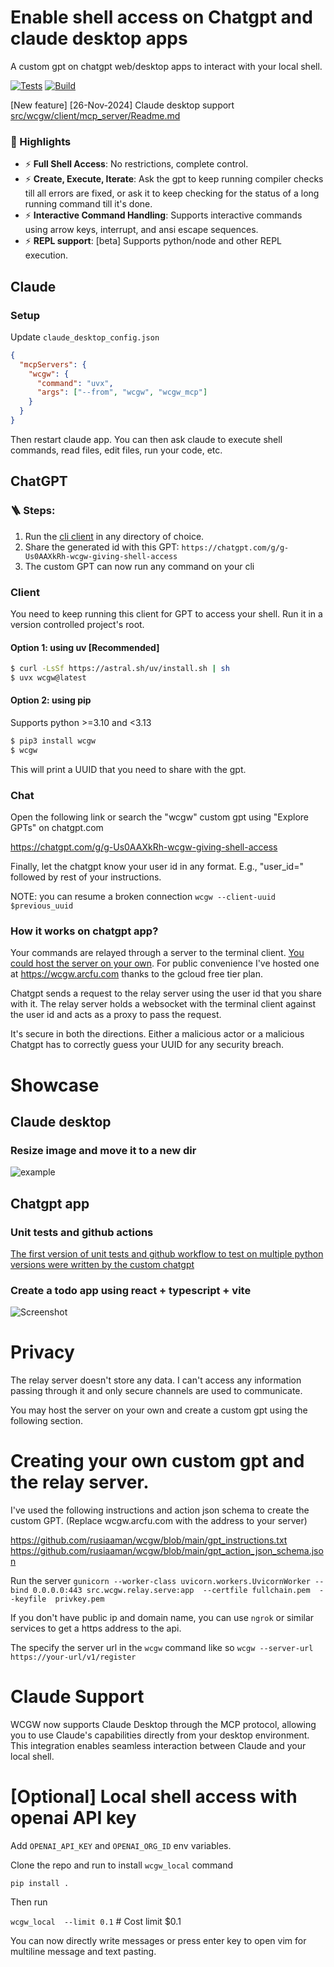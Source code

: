 # Enable shell access on Chatgpt and claude desktop apps

A custom gpt on chatgpt web/desktop apps to interact with your local shell.

[![Tests](https://github.com/rusiaaman/wcgw/actions/workflows/python-tests.yml/badge.svg?branch=main)](https://github.com/rusiaaman/wcgw/actions/workflows/python-tests.yml)
[![Build](https://github.com/rusiaaman/wcgw/actions/workflows/python-publish.yml/badge.svg)](https://github.com/rusiaaman/wcgw/actions/workflows/python-publish.yml)

[New feature] [26-Nov-2024] Claude desktop support
[src/wcgw/client/mcp_server/Readme.md](src/wcgw/client/mcp_server/Readme.md)

### 🚀 Highlights

- ⚡ **Full Shell Access**: No restrictions, complete control.
- ⚡ **Create, Execute, Iterate**: Ask the gpt to keep running compiler checks till all errors are fixed, or ask it to keep checking for the status of a long running command till it's done.
- ⚡ **Interactive Command Handling**: Supports interactive commands using arrow keys, interrupt, and ansi escape sequences.
- ⚡ **REPL support**: [beta] Supports python/node and other REPL execution.

## Claude

### Setup

Update `claude_desktop_config.json`

```json
{
  "mcpServers": {
    "wcgw": {
      "command": "uvx",
      "args": ["--from", "wcgw", "wcgw_mcp"]
    }
  }
}
```

Then restart claude app.
You can then ask claude to execute shell commands, read files, edit files, run your code, etc.

## ChatGPT

### 🪜 Steps:

1. Run the [cli client](https://github.com/rusiaaman/wcgw?tab=readme-ov-file#client) in any directory of choice.
2. Share the generated id with this GPT: `https://chatgpt.com/g/g-Us0AAXkRh-wcgw-giving-shell-access`
3. The custom GPT can now run any command on your cli

### Client

You need to keep running this client for GPT to access your shell. Run it in a version controlled project's root.

#### Option 1: using uv [Recommended]

```sh
$ curl -LsSf https://astral.sh/uv/install.sh | sh
$ uvx wcgw@latest
```

#### Option 2: using pip

Supports python >=3.10 and <3.13

```sh
$ pip3 install wcgw
$ wcgw
```

This will print a UUID that you need to share with the gpt.

### Chat

Open the following link or search the "wcgw" custom gpt using "Explore GPTs" on chatgpt.com

https://chatgpt.com/g/g-Us0AAXkRh-wcgw-giving-shell-access

Finally, let the chatgpt know your user id in any format. E.g., "user_id=<your uuid>" followed by rest of your instructions.

NOTE: you can resume a broken connection
`wcgw --client-uuid $previous_uuid`

### How it works on chatgpt app?

Your commands are relayed through a server to the terminal client. [You could host the server on your own](https://github.com/rusiaaman/wcgw?tab=readme-ov-file#creating-your-own-custom-gpt-and-the-relay-server). For public convenience I've hosted one at https://wcgw.arcfu.com thanks to the gcloud free tier plan.

Chatgpt sends a request to the relay server using the user id that you share with it. The relay server holds a websocket with the terminal client against the user id and acts as a proxy to pass the request.

It's secure in both the directions. Either a malicious actor or a malicious Chatgpt has to correctly guess your UUID for any security breach.

# Showcase

## Claude desktop

### Resize image and move it to a new dir

![example](https://github.com/rusiaaman/wcgw/blob/main/static/example.jpg?raw=true)

## Chatgpt app

### Unit tests and github actions

[The first version of unit tests and github workflow to test on multiple python versions were written by the custom chatgpt](https://chatgpt.com/share/6717f922-8998-8005-b825-45d4b348b4dd)

### Create a todo app using react + typescript + vite

![Screenshot](https://github.com/rusiaaman/wcgw/blob/main/static/ss1.png?raw=true)

# Privacy

The relay server doesn't store any data. I can't access any information passing through it and only secure channels are used to communicate.

You may host the server on your own and create a custom gpt using the following section.

# Creating your own custom gpt and the relay server.

I've used the following instructions and action json schema to create the custom GPT. (Replace wcgw.arcfu.com with the address to your server)

https://github.com/rusiaaman/wcgw/blob/main/gpt_instructions.txt
https://github.com/rusiaaman/wcgw/blob/main/gpt_action_json_schema.json

Run the server
`gunicorn --worker-class uvicorn.workers.UvicornWorker --bind 0.0.0.0:443 src.wcgw.relay.serve:app  --certfile fullchain.pem  --keyfile  privkey.pem`

If you don't have public ip and domain name, you can use `ngrok` or similar services to get a https address to the api.

The specify the server url in the `wcgw` command like so
`wcgw --server-url https://your-url/v1/register`

# Claude Support

WCGW now supports Claude Desktop through the MCP protocol, allowing you to use Claude's capabilities directly from your desktop environment. This integration enables seamless interaction between Claude and your local shell.

# [Optional] Local shell access with openai API key

Add `OPENAI_API_KEY` and `OPENAI_ORG_ID` env variables.

Clone the repo and run to install `wcgw_local` command

`pip install .`

Then run

`wcgw_local  --limit 0.1` # Cost limit $0.1

You can now directly write messages or press enter key to open vim for multiline message and text pasting.
